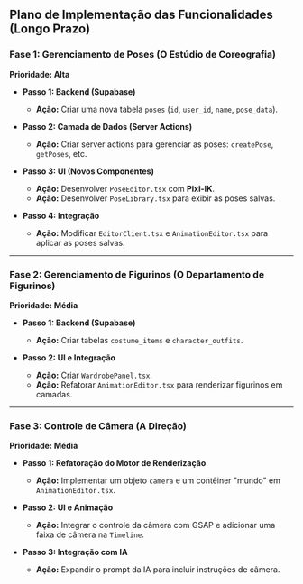 ##  Plano de Implementação das Funcionalidades (Longo Prazo)

### **Fase 1: Gerenciamento de Poses (O Estúdio de Coreografia)**

**Prioridade: Alta**

*   **Passo 1: Backend (Supabase)**
    *   **Ação:** Criar uma nova tabela `poses` (`id`, `user_id`, `name`, `pose_data`).

*   **Passo 2: Camada de Dados (Server Actions)**
    *   **Ação:** Criar server actions para gerenciar as poses: `createPose`, `getPoses`, etc.

*   **Passo 3: UI (Novos Componentes)**
    *   **Ação:** Desenvolver `PoseEditor.tsx` com **Pixi-IK**.
    *   **Ação:** Desenvolver `PoseLibrary.tsx` para exibir as poses salvas.

*   **Passo 4: Integração**
    *   **Ação:** Modificar `EditorClient.tsx` e `AnimationEditor.tsx` para aplicar as poses salvas.

---

### **Fase 2: Gerenciamento de Figurinos (O Departamento de Figurinos)**

**Prioridade: Média**

*   **Passo 1: Backend (Supabase)**
    *   **Ação:** Criar tabelas `costume_items` e `character_outfits`.

*   **Passo 2: UI e Integração**
    *   **Ação:** Criar `WardrobePanel.tsx`.
    *   **Ação:** Refatorar `AnimationEditor.tsx` para renderizar figurinos em camadas.

---

### **Fase 3: Controle de Câmera (A Direção)**

**Prioridade: Média**

*   **Passo 1: Refatoração do Motor de Renderização**
    *   **Ação:** Implementar um objeto `camera` e um contêiner "mundo" em `AnimationEditor.tsx`.

*   **Passo 2: UI e Animação**
    *   **Ação:** Integrar o controle da câmera com GSAP e adicionar uma faixa de câmera na `Timeline`.

*   **Passo 3: Integração com IA**
    *   **Ação:** Expandir o prompt da IA para incluir instruções de câmera.
